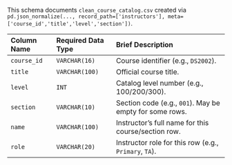 This schema documents `clean_course_catalog.csv` created via `pd.json_normalize(..., record_path=['instructors'], meta=['course_id','title','level','section'])`.

| Column Name | Required Data Type | Brief Description |
| :--- | :--- | :--- |
| `course_id` | `VARCHAR(16)` | Course identifier (e.g., `DS2002`). |
| `title`     | `VARCHAR(100)` | Official course title. |
| `level`     | `INT` | Catalog level number (e.g., 100/200/300). |
| `section`   | `VARCHAR(10)` | Section code (e.g., `001`). May be empty for some rows. |
| `name`      | `VARCHAR(100)` | Instructor’s full name for this course/section row. |
| `role`      | `VARCHAR(20)`  | Instructor role for this row (e.g., `Primary`, `TA`). |